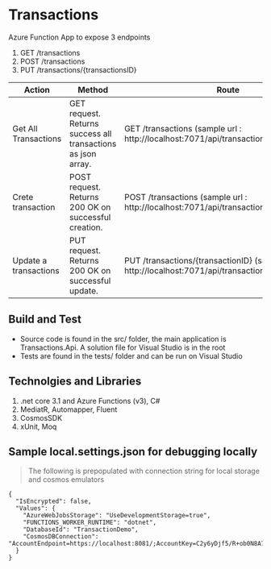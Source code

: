 # Transactions
Azure Function App to expose 3 endpoints
  1.	GET /transactions
  2. POST  /transactions
  3. PUT /transactions/{transactionsID}

 Action | Method | Route
------------ | ------------- |--------
Get All Transactions	|GET request. Returns success all transactions as json array.	| GET /transactions (sample url : http://localhost:7071/api/transactions)
Crete transaction |POST request. Returns 200 OK on successful creation.| POST /transactions (sample url :  http://localhost:7071/api/transactions)
Update a transactions |PUT request. Returns 200 OK on successful update.| PUT /transactions/{transactionID} (sample url :  http://localhost:7071/api/transactions/{transactionID})

## Build and Test
- Source code is found in the src/ folder, the main application is Transactions.Api. A solution file for Visual Studio is in the root
- Tests are found in the tests/ folder and can be run on Visual Studio

## Technolgies and Libraries
1. .net core 3.1 and Azure Functions (v3), C#
2. MediatR, Automapper, Fluent
3. CosmosSDK
4. xUnit, Moq


## Sample local.settings.json for debugging locally
> The following is prepopulated with connection string for local storage and cosmos emulators
```
{
  "IsEncrypted": false,
  "Values": {
    "AzureWebJobsStorage": "UseDevelopmentStorage=true",
    "FUNCTIONS_WORKER_RUNTIME": "dotnet",
    "DatabaseId": "TransactionDemo",
    "CosmosDBConnection": "AccountEndpoint=https://localhost:8081/;AccountKey=C2y6yDjf5/R+ob0N8A7Cgv30VRDJIWEHLM+4QDU5DE2nQ9nDuVTqobD4b8mGGyPMbIZnqyMsEcaGQy67XIw/Jw=="
  }
}
```
